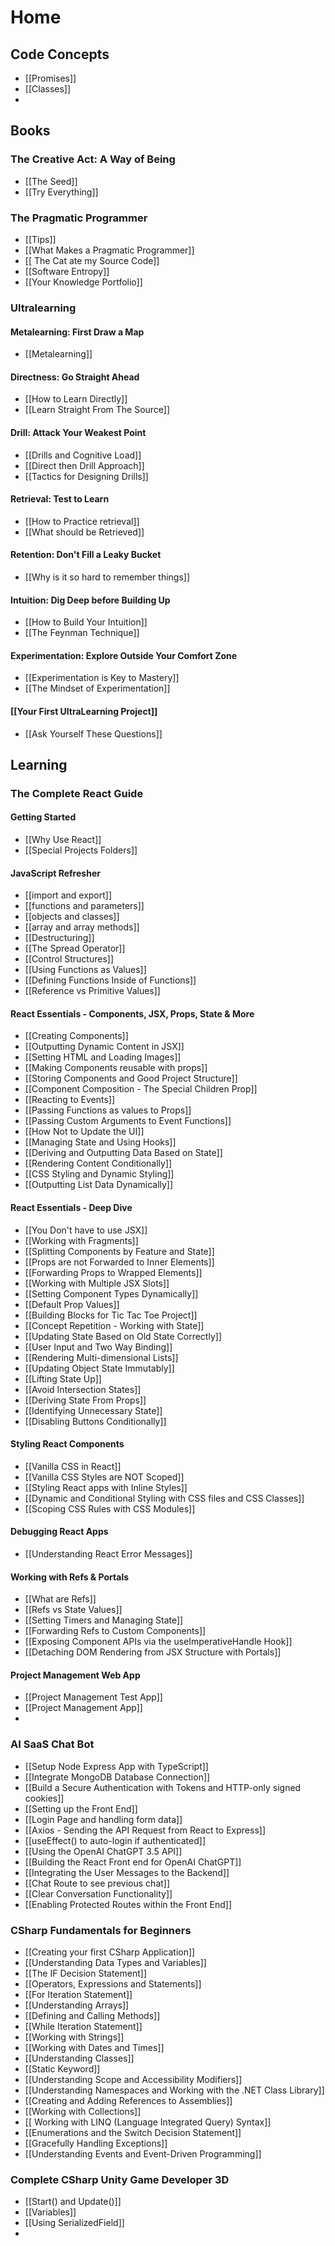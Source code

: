 # Home

## Code Concepts
* [[Promises]]
* [[Classes]]
* 

## Books

### The Creative Act: A Way of Being
* [[The Seed]]
* [[Try Everything]]
### The Pragmatic Programmer
* [[Tips]]
* [[What Makes a Pragmatic Programmer]]
* [[ The Cat ate my Source Code]]
* [[Software Entropy]]
* [[Your Knowledge Portfolio]]

### Ultralearning
#### Metalearning: First Draw a Map
* [[Metalearning]]
#### Directness: Go Straight Ahead
* [[How to Learn Directly]]
* [[Learn Straight From The Source]]
#### Drill: Attack Your Weakest Point
* [[Drills and Cognitive Load]]
* [[Direct then Drill Approach]]
* [[Tactics for Designing Drills]]
#### Retrieval: Test to Learn
* [[How to Practice retrieval]]
* [[What should be Retrieved]]
#### Retention: Don't Fill a Leaky Bucket
* [[Why is it so hard to remember things]]
#### Intuition: Dig Deep before Building Up
* [[How to Build Your Intuition]]
* [[The Feynman Technique]]
#### Experimentation: Explore Outside Your Comfort Zone
* [[Experimentation is Key to Mastery]]
* [[The Mindset of Experimentation]]
#### [[Your First UltraLearning Project]]
* [[Ask Yourself These Questions]]

## Learning
### The Complete React Guide
#### Getting Started
* [[Why Use React]]
* [[Special Projects Folders]]
#### JavaScript Refresher
* [[import and export]]
* [[functions and parameters]]
* [[objects and classes]]
* [[array and array methods]]
* [[Destructuring]]
* [[The Spread Operator]]
* [[Control Structures]]
* [[Using Functions as Values]]
* [[Defining Functions Inside of Functions]]
* [[Reference vs Primitive Values]]
#### React Essentials - Components, JSX, Props, State & More
* [[Creating Components]]
* [[Outputting Dynamic Content in JSX]]
* [[Setting HTML and Loading Images]]
* [[Making Components reusable with props]]
* [[Storing Components and Good Project Structure]]
* [[Component Composition - The Special Children Prop]]
* [[Reacting to Events]]
* [[Passing Functions as values to Props]]
* [[Passing Custom Arguments to Event Functions]]
* [[How Not to Update the UI]]
* [[Managing State and Using Hooks]]
* [[Deriving and Outputting Data Based on State]]
* [[Rendering Content Conditionally]]
* [[CSS Styling and Dynamic Styling]]
* [[Outputting List Data Dynamically]]
#### React Essentials - Deep Dive
* [[You Don't have to use JSX]]
* [[Working with Fragments]]
* [[Splitting Components by Feature and State]]
* [[Props are not Forwarded to Inner Elements]]
* [[Forwarding Props to Wrapped Elements]]
* [[Working with Multiple JSX Slots]]
* [[Setting Component Types Dynamically]]
* [[Default Prop Values]]
* [[Building Blocks for Tic Tac Toe Project]]
* [[Concept Repetition - Working with State]]
* [[Updating State Based on Old State Correctly]]
* [[User Input and Two Way Binding]]
* [[Rendering Multi-dimensional Lists]]
* [[Updating Object State Immutably]]
* [[Lifting State Up]]
* [[Avoid Intersection States]]
* [[Deriving State From Props]]
* [[Identifying Unnecessary State]]
* [[Disabling Buttons Conditionally]]
#### Styling React Components
* [[Vanilla CSS in React]]
* [[Vanilla CSS Styles are NOT Scoped]]
* [[Styling React apps with Inline Styles]]
* [[Dynamic and Conditional Styling with CSS files and CSS Classes]]
* [[Scoping CSS Rules with CSS Modules]]
#### Debugging React Apps
* [[Understanding React Error Messages]]
#### Working with Refs & Portals
* [[What are Refs]]
* [[Refs vs State Values]]
* [[Setting Timers and Managing State]]
* [[Forwarding Refs to Custom Components]]
* [[Exposing  Component APIs via the useImperativeHandle Hook]]
* [[Detaching DOM Rendering from JSX Structure with Portals]]
#### Project Management Web App
* [[Project Management Test App]]
* [[Project Management App]]
* 

### AI SaaS Chat Bot
* [[Setup Node Express App with TypeScript]]
* [[Integrate MongoDB Database Connection]]
* [[Build a Secure Authentication with Tokens and HTTP-only signed cookies]]
* [[Setting up the Front End]]
* [[Login Page and handling form data]]
* [[Axios - Sending the API Request from React to Express]]
* [[useEffect() to auto-login if authenticated]]
* [[Using the OpenAI ChatGPT 3.5 API]]
* [[Building the React Front end for OpenAI ChatGPT]]
* [[Integrating the User Messages to the Backend]]
* [[Chat Route to see previous chat]]
* [[Clear Conversation Functionality]]
* [[Enabling Protected Routes within the Front End]]

### CSharp Fundamentals for Beginners
* [[Creating your first CSharp Application]]
* [[Understanding Data Types and Variables]]
* [[The IF Decision Statement]]
* [[Operators, Expressions and Statements]]
* [[For Iteration Statement]]
* [[Understanding Arrays]]
* [[Defining and Calling Methods]]
* [[While Iteration Statement]]
* [[Working with Strings]]
* [[Working with Dates and Times]]
* [[Understanding Classes]]
* [[Static Keyword]]
* [[Understanding Scope and Accessibility Modifiers]]
* [[Understanding Namespaces and Working with the .NET Class Library]]
* [[Creating and Adding References to Assemblies]]
* [[Working with Collections]]
* [[ Working with LINQ (Language Integrated Query) Syntax]]
* [[Enumerations and the Switch Decision Statement]]
* [[Gracefully Handling Exceptions]]
* [[Understanding Events and Event-Driven Programming]]

### Complete CSharp Unity Game Developer 3D
* [[Start() and Update()]]
* [[Variables]]
* [[Using SerializedField]]
* 
